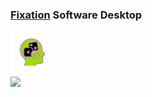 <h3><a href="https://github.com/yRedskull/Fixation">Fixation</a> Software Desktop</h3>
<a href="https://yredskull.github.io/Fixation/view/"><img src="https://raw.githubusercontent.com/yRedskull/Fixation/main/Image/logo.png" height="70em"></a> 
<div>
  <img src="https://profile-counter.glitch.me/%7ByRedskull%7D/count.svg"> 
</div>
<br>

    
 
